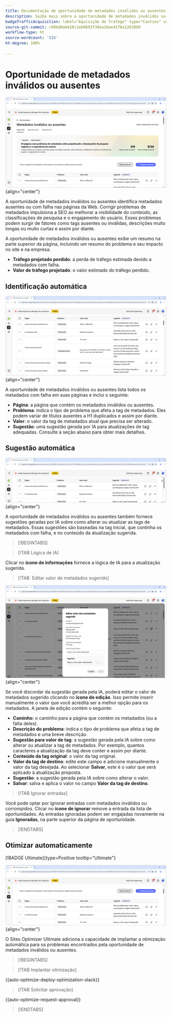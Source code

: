 ```yaml
---
title: Documentação de oportunidade de metadados inválidos ou ausentes
description: Saiba mais sobre a oportunidade de metadados inválidos ou ausentes e como usá-la para melhorar a aquisição de tráfego.
badgeTrafficAcquisition: label="Aquisição de tráfego" type="Caution" url="../../opportunity-types/traffic-acquisition.md" tooltip="Aquisição de tráfego"
source-git-commit: c99bd0ab418c1eb0693f39ea16ee41f8a1263099
workflow-type: ht
source-wordcount: '524'
ht-degree: 100%

---
```



# Oportunidade de metadados inválidos ou ausentes

![Oportunidade de metadados inválidos ou ausentes](./assets/missing-or-invalid-metadata/hero.png){align="center"}

A oportunidade de metadados inválidos ou ausentes identifica metadados ausentes ou com falha nas páginas da Web. Corrigir problemas de metadados impulsiona a SEO ao melhorar a visibilidade do conteúdo, as classificações de pesquisa e o engajamento do usuário. Esses problemas podem surgir de fatores como tags ausentes ou inválidas, descrições muito longas ou muito curtas e assim por diante.

A oportunidade de metadados inválidos ou ausentes exibe um resumo na parte superior da página, incluindo um resumo do problema e seu impacto no site e na empresa.

* **Tráfego projetado perdido**: a perda de tráfego estimada devido a metadados com falha.
* **Valor de tráfego projetado**: o valor estimado do tráfego perdido.

## Identificação automática

![Identificar automaticamente metadados inválidos ou ausentes](./assets/missing-or-invalid-metadata/auto-identify.png){align="center"}

A oportunidade de metadados inválidos ou ausentes lista todos os metadados com falha em suas páginas e inclui o seguinte:

* **Página**: a página que contém os metadados inválidos ou ausentes.
* **Problema**: indica o tipo de problema que afeta a tag de metadados. Eles podem variar de títulos ausentes a H1 duplicados e assim por diante.
* **Valor**: o valor da tag de metadados atual que precisa ser alterado.
* **Sugestão**: uma sugestão gerada por IA para atualizações de tag adequadas. Consulte a seção abaixo para obter mais detalhes.

## Sugestão automática

![Sugestão automática de metadados inválidos ou ausentes](./assets/missing-or-invalid-metadata/auto-suggest.png){align="center"}

A oportunidade de metadados inválidos ou ausentes também fornece sugestões geradas por IA sobre como alterar ou atualizar as tags de metadados. Essas sugestões são baseadas na tag inicial, que continha os metadados com falha, e no conteúdo da atualização sugerida.

>[!BEGINTABS]

>[!TAB Lógica de IA]

Clicar no **ícone de informações** fornece a lógica de IA para a atualização sugerida.

>[!TAB  Editar valor de metadados sugerido]

![Editar metadados inválidos ou ausentes sugeridos](./assets/missing-or-invalid-metadata/edit-suggested-metadata-value.png){align="center"}

Se você discordar da sugestão gerada pela IA, poderá editar o valor de metadados sugerido clicando no **ícone de edição**. Isso permite inserir manualmente o valor que você acredita ser a melhor opção para os metadados. A janela de edição contém o seguinte:

* **Caminho**: o caminho para a página que contém os metadados (ou a falta deles).
* **Descrição do problema**: indica o tipo de problema que afeta a tag de metadados e uma breve descrição.
* **Sugestão para valor de tag**: a sugestão gerada pela IA sobre como alterar ou atualizar a tag de metadados. Por exemplo, quantos caracteres a atualização da tag deve conter e assim por diante.
* **Conteúdo da tag original**: o valor da tag original.
* **Valor da tag de destino**: edite este campo e adicione manualmente o valor da tag desejada. Ao selecionar **Salvar**, este é o valor que será aplicado à atualização proposta.
* **Sugestão**: a sugestão gerada pela IA sobre como alterar o valor.
* **Salvar**: salva e aplica o valor no campo **Valor da tag de destino**.

>[!TAB Ignorar entradas]

Você pode optar por ignorar entradas com metadados inválidos ou corrompidos. Clicar no **ícone de ignorar** remove a entrada da lista de oportunidades. As entradas ignoradas podem ser engajadas novamente na guia **Ignoradas**, na parte superior da página de oportunidade.

>[!ENDTABS]

## Otimizar automaticamente

[!BADGE Ultimate]{type=Positive tooltip="Ultimate"}

![Otimizar automaticamente metadados inválidos ou ausentes sugeridos](./assets/missing-or-invalid-metadata/auto-optimize.png){align="center"}

O Sites Optimizer Ultimate adiciona a capacidade de implantar a otimização automática para os problemas encontrados pela oportunidade de metadados inválidos ou ausentes. <!--- TBD-need more in-depth and opportunity specific information here. What does the auto-optimization do?-->

>[!BEGINTABS]

>[!TAB Implantar otimização]

{{auto-optimize-deploy-optimization-slack}}

>[!TAB Solicitar aprovação]

{{auto-optimize-request-approval}}

>[!ENDTABS]
